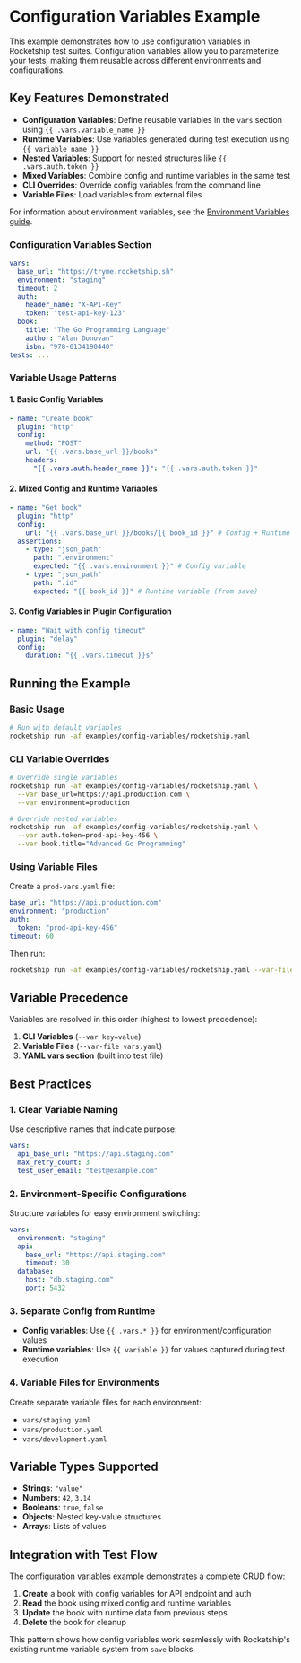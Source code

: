 # Configuration Variables Example

This example demonstrates how to use configuration variables in Rocketship test suites. Configuration variables allow you to parameterize your tests, making them reusable across different environments and configurations.

## Key Features Demonstrated

- **Configuration Variables**: Define reusable variables in the `vars` section using `{{ .vars.variable_name }}`
- **Runtime Variables**: Use variables generated during test execution using `{{ variable_name }}`
- **Nested Variables**: Support for nested structures like `{{ .vars.auth.token }}`
- **Mixed Variables**: Combine config and runtime variables in the same test
- **CLI Overrides**: Override config variables from the command line
- **Variable Files**: Load variables from external files

For information about environment variables, see the [Environment Variables guide](environment-variables.md).

### Configuration Variables Section

```yaml
vars:
  base_url: "https://tryme.rocketship.sh"
  environment: "staging"
  timeout: 2
  auth:
    header_name: "X-API-Key"
    token: "test-api-key-123"
  book:
    title: "The Go Programming Language"
    author: "Alan Donovan"
    isbn: "978-0134190440"
tests: ...
```

### Variable Usage Patterns

#### 1. Basic Config Variables

```yaml
- name: "Create book"
  plugin: "http"
  config:
    method: "POST"
    url: "{{ .vars.base_url }}/books"
    headers:
      "{{ .vars.auth.header_name }}": "{{ .vars.auth.token }}"
```

#### 2. Mixed Config and Runtime Variables

```yaml
- name: "Get book"
  plugin: "http"
  config:
    url: "{{ .vars.base_url }}/books/{{ book_id }}" # Config + Runtime
  assertions:
    - type: "json_path"
      path: ".environment"
      expected: "{{ .vars.environment }}" # Config variable
    - type: "json_path"
      path: ".id"
      expected: "{{ book_id }}" # Runtime variable (from save)
```

#### 3. Config Variables in Plugin Configuration

```yaml
- name: "Wait with config timeout"
  plugin: "delay"
  config:
    duration: "{{ .vars.timeout }}s"
```

## Running the Example

### Basic Usage

```bash
# Run with default variables
rocketship run -af examples/config-variables/rocketship.yaml
```

### CLI Variable Overrides

```bash
# Override single variables
rocketship run -af examples/config-variables/rocketship.yaml \
  --var base_url=https://api.production.com \
  --var environment=production

# Override nested variables
rocketship run -af examples/config-variables/rocketship.yaml \
  --var auth.token=prod-api-key-456 \
  --var book.title="Advanced Go Programming"
```

### Using Variable Files

Create a `prod-vars.yaml` file:

```yaml
base_url: "https://api.production.com"
environment: "production"
auth:
  token: "prod-api-key-456"
timeout: 60
```

Then run:

```bash
rocketship run -af examples/config-variables/rocketship.yaml --var-file prod-vars.yaml
```

## Variable Precedence

Variables are resolved in this order (highest to lowest precedence):

1. **CLI Variables** (`--var key=value`)
2. **Variable Files** (`--var-file vars.yaml`)
3. **YAML vars section** (built into test file)

## Best Practices

### 1. Clear Variable Naming

Use descriptive names that indicate purpose:

```yaml
vars:
  api_base_url: "https://api.staging.com"
  max_retry_count: 3
  test_user_email: "test@example.com"
```

### 2. Environment-Specific Configurations

Structure variables for easy environment switching:

```yaml
vars:
  environment: "staging"
  api:
    base_url: "https://api.staging.com"
    timeout: 30
  database:
    host: "db.staging.com"
    port: 5432
```

### 3. Separate Config from Runtime

- **Config variables**: Use `{{ .vars.* }}` for environment/configuration values
- **Runtime variables**: Use `{{ variable }}` for values captured during test execution

### 4. Variable Files for Environments

Create separate variable files for each environment:

- `vars/staging.yaml`
- `vars/production.yaml`
- `vars/development.yaml`

## Variable Types Supported

- **Strings**: `"value"`
- **Numbers**: `42`, `3.14`
- **Booleans**: `true`, `false`
- **Objects**: Nested key-value structures
- **Arrays**: Lists of values

## Integration with Test Flow

The configuration variables example demonstrates a complete CRUD flow:

1. **Create** a book with config variables for API endpoint and auth
2. **Read** the book using mixed config and runtime variables
3. **Update** the book with runtime data from previous steps
4. **Delete** the book for cleanup

This pattern shows how config variables work seamlessly with Rocketship's existing runtime variable system from `save` blocks.
